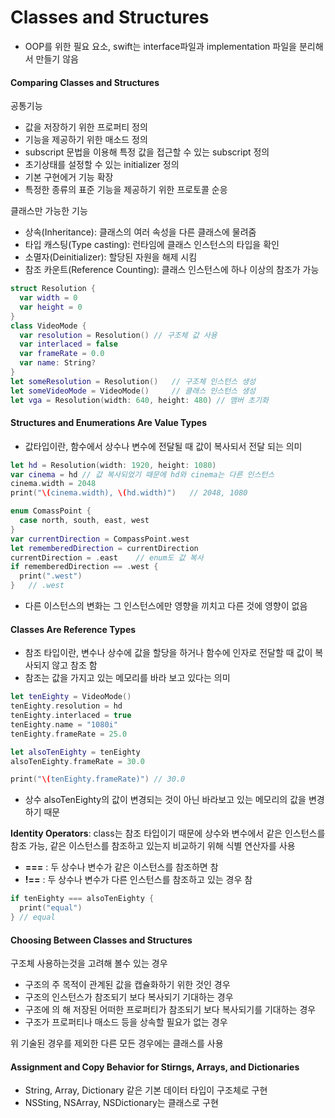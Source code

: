# Classes and Structures

* OOP를 위한 필요 요소, swift는 interface파일과 implementation 파일을 분리해서 만들기 않음

#### Comparing Classes and Structures

공통기능

* 값을 저장하기 위한 프로퍼티 정의
* 기능을 제공하기 위한 매소드 정의
* subscript 문법을 이용해 특정 값을 접근할 수 있는 subscript 정의
* 초기상태를 설정할 수 있는 initializer 정의
* 기본 구현에거 기능 확장
* 특정한 종류의 표준 기능을 제공하기 위한 프로토콜 순응

클래스만 가능한 기능

* 상속(Inheritance): 클래스의 여러 속성을 다른 클래스에 물려줌
* 타입 캐스팅(Type casting): 런타임에 클래스 인스턴스의 타입을 확인
* 소멸자(Deinitializer): 할당된 자원을 해제 시킴
* 참조 카운트(Reference Counting): 클래스 인스턴스에 하나 이상의 참조가 가능

~~~swift
struct Resolution {
  var width = 0
  var height = 0
}
class VideoMode {
  var resolution = Resolution()	// 구조체 값 사용
  var interlaced = false
  var frameRate = 0.0
  var name: String?
}
let someResolution = Resolution()	// 구조체 인스턴스 생성
let someVideoMode = VideoMode()		// 클래스 인스턴스 생성
let vga = Resolution(width: 640, height: 480) // 맴버 초기화
~~~

#### Structures and Enumerations Are Value Types

* 값타입이란, 함수에서 상수나 변수에 전달될 때 값이 복사되서 전달 되는 의미

~~~swift
let hd = Resolution(width: 1920, height: 1080)
var cinema = hd	// 값 복사되었기 때문에 hd와 cinema는 다른 인스턴스
cinema.width = 2048
print("\(cinema.width), \(hd.width)")	// 2048, 1080

enum ComassPoint {
  case north, south, east, west
}
var currentDirection = CompassPoint.west
let rememberedDirection = currentDirection
currentDirection = .east	// enum도 값 복사
if rememberedDirection == .west {
  print(".west")
}	// .west
~~~

* 다른 이스턴스의 변화는 그 인스턴스에만 영향을 끼치고 다른 것에 영향이 없음

#### Classes Are Reference Types

* 참조 타입이란, 변수나 상수에 값을 할당을 하거나 함수에 인자로 전달할 때 값이 복사되지 않고 참조 함
* 참조는 값을 가지고 있는 메모리를 바라 보고 있다는 의미

~~~swift
let tenEighty = VideoMode()
tenEighty.resolution = hd
tenEighty.interlaced = true
tenEighty.name = "1080i"
tenEighty.frameRate = 25.0

let alsoTenEighty = tenEighty
alsoTenEighty.frameRate = 30.0

print("\(tenEighty.frameRate)")	// 30.0
~~~

* 상수 alsoTenEighty의 값이 변경되는 것이 아닌 바라보고 있는 메모리의 값을 변경하기 때문

**Identity Operators**: class는 참조 타입이기 때문에 상수와 변수에서 같은 인스턴스를 참조 가능, 같은 이스턴스를 참조하고 있는지 비교하기 위해 식별 연산자를 사용

* **===** : 두 상수나 변수가 같은 이스턴스를 참조하면 참
* **!==** : 두 상수나 변수가 다른 인스턴스를 참조하고 있는 경우 참

~~~swift
if tenEighty === alsoTenEighty {
  print("equal")
} // equal
~~~

#### Choosing Between Classes and Structures

구조체 사용하는것을 고려해 볼수 있는 경우

* 구조의 주 목적이 관계된 값을 캡슐화하기 위한 것인 경우
* 구조의 인스턴스가 참조되기 보다 복사되기 기대하는 경우
* 구조에 의 해 저장된 어떠한 프로퍼티가 참조되기 보다 복사되기를 기대하는 경우
* 구조가 프로퍼티나 매소드 등을 상속할 필요가 없는 경우

위 기술된 경우를 제외한 다른 모든 경우에는 클래스를 사용

#### Assignment and Copy Behavior for Stirngs, Arrays, and Dictionaries

* String, Array, Dictionary 같은 기본 데이터 타입이 구조체로 구현
* NSSting, NSArray, NSDictionary는 클래스로 구현
